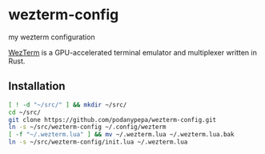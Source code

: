 # wezterm-config

my wezterm configuration

[WezTerm](https://wezfurlong.org/wezterm/) is a GPU-accelerated terminal emulator and multiplexer written in Rust.

## Installation

```sh
[ ! -d "~/src/" ] && mkdir ~/src/
cd ~/src/
git clone https://github.com/podanypepa/wezterm-config.git
ln -s ~/src/wezterm-config ~/.config/wezterm
[ -f "~/.wezterm.lua" ] && mv ~/.wezterm.lua ~/.wezterm.lua.bak
ln -s ~/src/wezterm-config/init.lua ~/.wezterm.lua
```
